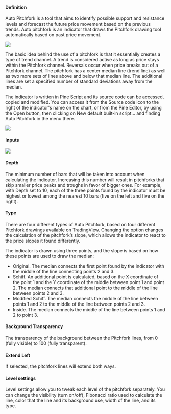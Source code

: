 #### Definition

Auto Pitchfork is a tool that aims to identify possible support and resistance levels and forecast the future price movement based on the previous trends. Auto pitchfork is an indicator that draws the Pitchfork drawing tool automatically based on past price movement.

![](https://s3.amazonaws.com/cdn.freshdesk.com/data/helpdesk/attachments/production/43294905397/original/G9dwbyiv9MbZ6rDhpEsn3MvLceBOJ7L4Uw.png?1644318628)

The basic idea behind the use of a pitchfork is that it essentially creates a type of trend channel. A trend is considered active as long as price stays within the Pitchfork channel. Reversals occur when price breaks out of a Pitchfork channel. The pitchfork has a center median line (trend line) as well as two more sets of lines above and below that median line. The additional lines are set a specified number of standard deviations away from the median. 

The indicator is written in Pine Script and its source code can be accessed, copied and modified. You can access it from the Source code icon to the right of the indicator's name on the chart, or from the Pine Editor, by using the Open button, then clicking on New default built-in script… and finding Auto Pitchfork in the menu there.

![](https://s3.amazonaws.com/cdn.freshdesk.com/data/helpdesk/attachments/production/43294905586/original/PQWx-yYhIELbEJOmvcKBSjQuj18stGuHiw.png?1644318652)

  

#### Inputs

![](https://s3.amazonaws.com/cdn.freshdesk.com/data/helpdesk/attachments/production/43294905474/original/9sS9BCqWvPko0Fxr8k-wHjIdF3qfF3D6DQ.png?1644318640)

  

#### Depth

The minimum number of bars that will be taken into account when calculating the indicator. Increasing this number will result in pitchforks that skip smaller price peaks and troughs in favor of bigger ones. For example, with Depth set to 10, each of the three points found by the indicator must be highest or lowest among the nearest 10 bars (five on the left and five on the right).

#### Type

There are four different types of Auto Pitchfork, based on four different Pitchfork drawings available on TradingView. Changing the option changes the calculation of the pitchfork’s slope, which allows the indicator to react to the price slopes it found differently.

The indicator is drawn using three points, and the slope is based on how these points are used to draw the median:

-   Original. The median connects the first point found by the indicator with the middle of the line connecting points 2 and 3.
-   Schiff. An additional point is calculated, based on the X coordinate of the point 1 and the Y coordinate of the middle between point 1 and point 2. The median connects that additional point to the middle of the line between points 2 and 3.
-   Modified Schiff. The median connects the middle of the line between points 1 and 2 to the middle of the line between points 2 and 3.
-   Inside. The median connects the middle of the line between points 1 and 2 to point 3.

#### Background Transparency

The transparency of the background between the Pitchfork lines, from 0 (fully visible) to 100 (fully transparent).

#### Extend Left

If selected, the pitchfork lines will extend both ways.

#### Level settings

Level settings allow you to tweak each level of the pitchfork separately. You can change the visibility (turn on/off), Fibonacci ratio used to calculate the line, color that the line and its background use, width of the line, and its type.